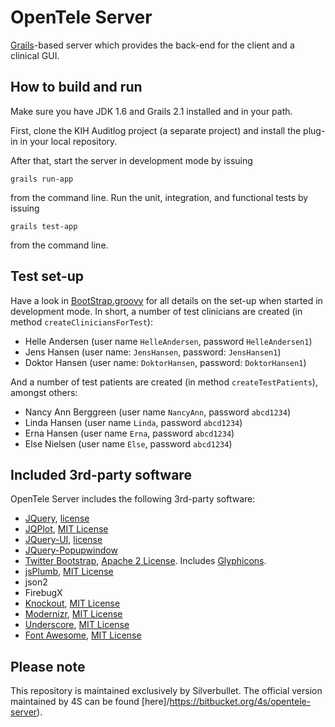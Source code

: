 OpenTele Server
===============
[Grails](http://grails.org/)-based server which provides the back-end for the client and a clinical GUI.

How to build and run
--------------------
Make sure you have JDK 1.6 and Grails 2.1 installed and in your path.

First, clone the KIH Auditlog project (a separate project) and install the plug-in in your local repository.

After that, start the server in development mode by issuing

    grails run-app

from the command line. Run the unit, integration, and functional tests by issuing

    grails test-app

from the command line.

Test set-up
-----------
Have a look in [BootStrap.groovy](grails-app/conf/BootStrap.groovy) for all details on the set-up when
started in development mode. In short, a number of test clinicians are created (in method
``createCliniciansForTest``):

* Helle Andersen (user name ``HelleAndersen``, password ``HelleAndersen1``)
* Jens Hansen (user name: ``JensHansen``, password: ``JensHansen1``)
* Doktor Hansen (user name: ``DoktorHansen``, password: ``DoktorHansen1``)

And a number of test patients are created (in method ``createTestPatients``), amongst others:

* Nancy Ann Berggreen (user name ``NancyAnn``, password ``abcd1234``)
* Linda Hansen (user name ``Linda``, password ``abcd1234``)
* Erna Hansen (user name ``Erna``, password ``abcd1234``)
* Else Nielsen (user name ``Else``, password ``abcd1234``)

Included 3rd-party software
---------------------------
OpenTele Server includes the following 3rd-party software:

* [JQuery](http://jquery.com/), [license](licenses/jquery-license.txt)
* [JQPlot](http://www.jqplot.com/), [MIT License](licenses/jqplot-license.txt)
* [JQuery-UI](http://jqueryui.com/), [license](licenses/jquery-ui-license.txt)
* [JQuery-Popupwindow](http://swip.codylindley.com/popupWindowDemo.html)
* [Twitter Bootstrap](http://getbootstrap.com/), [Apache 2 License](licenses/twitter-bootstrap-license.txt). Includes [Glyphicons](http://glyphicons.com/).
* [jsPlumb](http://jsplumbtoolkit.com/home/jquery.html), [MIT License](licenses/jsplumb-license.txt)
* json2
* FirebugX
* [Knockout](http://knockoutjs.com/), [MIT License](http://www.opensource.org/licenses/mit-license.php)
* [Modernizr](http://modernizr.com/), [MIT License](licenses/modernizr-license.txt)
* [Underscore](http://underscorejs.org/), [MIT License](licenses/underscore-license.txt)
* [Font Awesome](http://fortawesome.github.io/Font-Awesome/), [MIT License](http://opensource.org/licenses/mit-license.html)

Please note
----------------------
This repository is maintained exclusively by Silverbullet. The official version maintained by 4S can be found [here]/https://bitbucket.org/4s/opentele-server).
